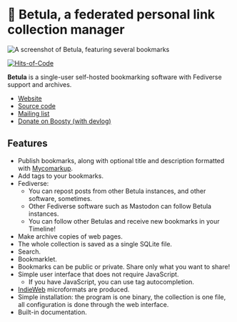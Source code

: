 # 🌳 Betula, a federated personal link collection manager
![A screenshot of Betula, featuring several bookmarks](https://betula.mycorrhiza.wiki/betula-v1.3.0.png)

[![Hits-of-Code](https://hitsofcode.com/sourcehut/~bouncepaw/betula?branch=master)](https://hitsofcode.com/sourcehut/~bouncepaw/betula/view?branch=master)

**Betula** is a single-user self-hosted bookmarking software with Fediverse support and archives.

* [Website](https://betula.mycorrhiza.wiki)
* [Source code](https://git.sr.ht/~bouncepaw/betula)
* [Mailing list](https://lists.sr.ht/~bouncepaw/betula)
* [Donate on Boosty (with devlog)](https://boosty.to/bouncepaw)

## Features
* Publish bookmarks, along with optional title and description formatted with [Mycomarkup](https://mycorrhiza.wiki/help/en/mycomarkup).
* Add tags to your bookmarks.
* Fediverse:
  * You can repost posts from other Betula instances, and other software, sometimes.
  * Other Fediverse software such as Mastodon can follow Betula instances.
  * You can follow other Betulas and receive new bookmarks in your Timeline!
* Make archive copies of web pages.
* The whole collection is saved as a single SQLite file.
* Search.
* Bookmarklet.
* Bookmarks can be public or private. Share only what you want to share!
* Simple user interface that does not require JavaScript.
  * If you have JavaScript, you can use tag autocompletion.
* [IndieWeb](https://indieweb.org) microformats are produced.
* Simple installation: the program is one binary, the collection is one file, all configuration is done through the web interface.
* Built-in documentation.